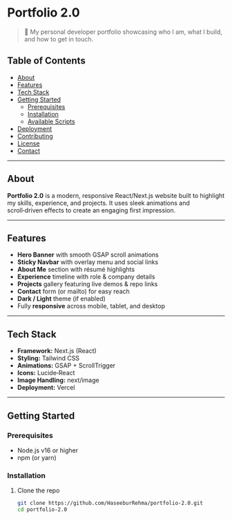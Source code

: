 # Portfolio 2.0

> 🚀 My personal developer portfolio showcasing who I am, what I build, and how to get in touch.


## Table of Contents

- [About](#about)  
- [Features](#features)  
- [Tech Stack](#tech-stack)  
- [Getting Started](#getting-started)  
  - [Prerequisites](#prerequisites)  
  - [Installation](#installation)  
  - [Available Scripts](#available-scripts)  
- [Deployment](#deployment)  
- [Contributing](#contributing)  
- [License](#license)  
- [Contact](#contact)  

---

## About

**Portfolio 2.0** is a modern, responsive React/Next.js website built to highlight my skills, experience, and projects. It uses sleek animations and scroll‑driven effects to create an engaging first impression.

---

## Features

- **Hero Banner** with smooth GSAP scroll animations  
- **Sticky Navbar** with overlay menu and social links  
- **About Me** section with résumé highlights  
- **Experience** timeline with role & company details  
- **Projects** gallery featuring live demos & repo links  
- **Contact** form (or mailto) for easy reach  
- **Dark / Light** theme (if enabled)  
- Fully **responsive** across mobile, tablet, and desktop  

---

## Tech Stack

- **Framework:** Next.js (React)  
- **Styling:** Tailwind CSS  
- **Animations:** GSAP + ScrollTrigger  
- **Icons:** Lucide‑React  
- **Image Handling:** next/image  
- **Deployment:** Vercel  

---

## Getting Started

### Prerequisites

- Node.js v16 or higher  
- npm (or yarn)  

### Installation

1. Clone the repo  
   ```bash
   git clone https://github.com/HaseeburRehma/portfolio-2.0.git
   cd portfolio-2.0
